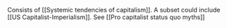 Consists of [[Systemic tendencies of capitalism]]. A subset could include [[US Capitalist-Imperialism]]. See [[Pro capitalist status quo myths]] 